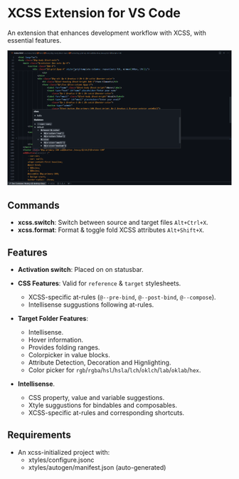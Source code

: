# XCSS Extension for VS Code

An extension that enhances development workflow with XCSS, with essential features.

![Extension Demo](./preview.png)

## Commands
- **xcss.switch**: Switch between source and target files `Alt+Ctrl+X`.
- **xcss.format**: Format & toggle fold XCSS attributes `Alt+Shift+X`.

## Features

- **Activation switch**: Placed on on statusbar.

- **CSS Features**: Valid for `reference` & `target` stylesheets. 
  - XCSS-specific at-rules (`@--pre-bind`, `@--post-bind`, `@--compose`).
  - Intellisense suggustions following at-rules.

- **Target Folder Features**: 
  - Intellisense.
  - Hover information.
  - Provides folding ranges.
  - Colorpicker in value blocks.
  - Attribute Detection, Decoration and Hignlighting.
  - Color picker for `rgb`/`rgba`/`hsl`/`hsla`/`lch`/`oklch`/`lab`/`oklab`/`hex`.

- **Intellisense**.
  - CSS property, value and variable suggestions.
  - Xtyle suggustions for bindables and composables.
  - XCSS-specific at-rules and corresponding shortcuts.
  
## Requirements

- An xcss-initialized project with:
  - xtyles/configure.jsonc
  - xtyles/autogen/manifest.json (auto-generated)